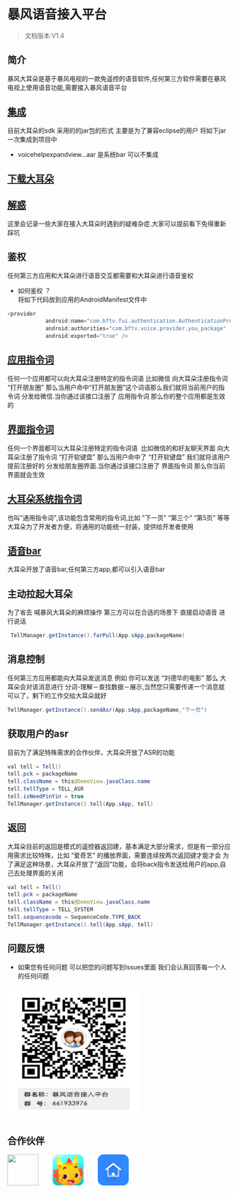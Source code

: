 # 暴风语音接入平台

> 文档版本:V1.4

## 简介
暴风大耳朵是基于暴风电视的一款免遥控的语音软件,任何第三方软件需要在暴风电视上使用语音功能,需要接入暴风语音平台<br>
## [集成](https://github.com/RiverrunNetwork/voicelink/tree/master/TellA/app/libs)<br>
目前大耳朵的sdk 采用的的jar包的形式 主要是为了兼容eclipse的用户 将如下jar一次集成到项目中<br>
- voicehelpexpandview...aar 是系统bar 可以不集成 <br>
## [下载大耳朵](https://github.com/RiverrunNetwork/voicelink/tree/master/TellA/apk)<br>
## [解惑](https://github.com/RiverrunNetwork/voicelink/blob/master/problem.md)
这里会记录一些大家在接入大耳朵时遇到的疑难杂症.大家可以提前看下免得重新踩坑<br>
## 鉴权
任何第三方应用和大耳朵进行语音交互都需要和大耳朵进行语音鉴权<br>

- 如何鉴权 ？<br>
将如下代码放到应用的AndroidManifest文件中<br>

```java
<provider
            android:name="com.bftv.fui.authentication.AuthenticationProvider"
            android:authorities="com.bftv.voice.provider.you_package"
            android:exported="true" />
```
## [应用指令词](https://github.com/RiverrunNetwork/voicelink/blob/master/word_app.md)
任何一个应用都可以向大耳朵注册特定的指令词语 比如微信 向大耳朵注册指令词 “打开朋友圈” 那么当用户命中“打开朋友圈”这个词语那么我们就将当前用户的指令词 分发给微信.当你通过该接口注册了 应用指令词 那么你的整个应用都是生效的<br>
## [界面指令词](https://github.com/RiverrunNetwork/voicelink/blob/master/word_view.md)
任何一个界面都可以大耳朵注册特定的指令词语  比如微信的和好友聊天界面 向大耳朵注册了指令词 “打开软键盘” 那么当用户命中了 “打开软键盘” 我们就将该用户提前注册好的 分发给朋友圈界面.当你通过该接口注册了 界面指令词 那么你当前界面就会生效<br>
## [大耳朵系统指令词](https://github.com/RiverrunNetwork/voicelink/blob/master/word_system.md)
也叫"通用指令词",该功能包含常用的指令词,比如 "下一页" “第三个” “第5页” 等等<br>
大耳朵为了开发者方便，将通用的功能统一封装，提供给开发者使用<br>
## [语音bar](https://github.com/RiverrunNetwork/voicelink/blob/master/bar.md)
大耳朵开放了语音bar,任何第三方app,都可以引入语音bar<br>
## 主动拉起大耳朵
为了省去 喊暴风大耳朵的麻烦操作 第三方可以在合适的场景下 直接启动语音 进行说话<br>
```java
 TellManager.getInstance().farPull(App.sApp,packageName)
```
## 消息控制
任何第三方应用都能向大耳朵发送消息 例如 你可以发送 “刘德华的电影” 那么 大耳朵会对该消息进行 分词-理解－查找数据－展示,当然您只需要传递一个消息就可以了，剩下的工作交给大耳朵就好
```java
TellManager.getInstance().sendAsr(App.sApp,packageName,"下一页")
```
## 获取用户的asr
目前为了满足特殊需求的合作伙伴，大耳朵开放了ASR的功能
```java
val tell = Tell()
tell.pck = packageName
tell.className = this@DemoView.javaClass.name
tell.tellType = TELL_ASR
tell.isNeedPinYin = true
TellManager.getInstance().tell(App.sApp, tell)
 ````
## 返回
大耳朵目前的返回是模式的遥控器返回建，基本满足大部分需求，但是有一部分应用需求比较特殊，比如 “爱奇艺” 的播放界面，需要连续按两次返回键才能才会
为了满足这种场景，大耳朵开放了“返回”功能，会将back指令发送给用户的app,自己去处理界面的关闭
```java
val tell = Tell()
tell.pck = packageName
tell.className = this@DemoView.javaClass.name
tell.tellType = TELL_SYSTEM
tell.sequencecode = SequenceCode.TYPE_BACK
TellManager.getInstance().tell(App.sApp, tell)
```
## 问题反馈
- 如果您有任何问题 可以把您的问题写到Issues里面 我们会认真回答每一个人的任何问题<br>
<img src="https://github.com/RiverrunNetwork/voicelink/blob/master/TellA/img/%E6%9A%B4%E9%A3%8E%E8%AF%AD%E9%9F%B3%E6%8E%A5%E5%85%A5%E5%B9%B3%E5%8F%B0%E7%BE%A4%E4%BA%8C%E7%BB%B4%E7%A0%81.png" width="300" height="300" /> 

## 合作伙伴
<img src="http://live-fengmi.b0.upaiyun.com/imgconfig/ai/taobao.png" width="70" height="70" />&ensp;&ensp;&ensp;&ensp; <img src="https://github.com/RiverrunNetwork/voicelink/blob/master/TellA/img/xiaobanlong.png" width="70" height="70" /> &ensp;&ensp;&ensp;&ensp;<img src="https://github.com/RiverrunNetwork/voicelink/blob/master/TellA/img/ic_launcher.png" width="70" height="70" /> 



 
